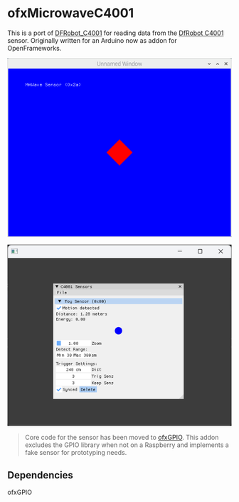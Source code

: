 ofxMicrowaveC4001
=================

This is a port of [DFRobot_C4001](https://github.com/cdjq/DFRobot_C4001) for reading data from the [DfRobot C4001](https://www.dfrobot.com/product-2795.html) sensor.
Originally written for an Arduino now as addon for OpenFrameworks.

![preview_simple](example-Simple/img/642x512_02.png)

![preview_imgui](example-ImGui/img/Preview_ImGui.png)

> Core code for the sensor has been moved to [ofxGPIO](https://github.com/ofxyz/ofxGPIO). This addon excludes the GPIO library when not on a Raspberry and implements a fake sensor for prototyping needs.

Dependencies
------------
ofxGPIO
